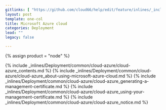 ```yaml
---
gitlinks: [ "https://github.com/cloud66/help/edit/feature/inlines/_includes/_inlines/Deployment/common/cloud-azure/cloud-azure_contents.md", "https://github.com/cloud66/help/edit/feature/inlines/_includes/_inlines/Deployment/common/cloud-azure/cloud-azure_about-using-microsoft-azure-cloud.md", "https://github.com/cloud66/help/edit/feature/inlines/_includes/_inlines/Deployment/common/cloud-azure/cloud-azure_generating-a-management-certificate.md", "https://github.com/cloud66/help/edit/feature/inlines/_includes/_inlines/Deployment/common/cloud-azure/cloud-azure_using-your-management-certificate.md", "https://github.com/cloud66/help/edit/feature/inlines/_includes/_inlines/Deployment/common/cloud-azure/cloud-azure_notice.md" ]
layout: post
template: one-col
title: Microsoft Azure cloud
categories: Deployment
lead: ""
legacy: false

---
```

{% assign product = "node" %}

{% include _inlines/Deployment/common/cloud-azure/cloud-azure_contents.md %}
{% include _inlines/Deployment/common/cloud-azure/cloud-azure_about-using-microsoft-azure-cloud.md %}
{% include _inlines/Deployment/common/cloud-azure/cloud-azure_generating-a-management-certificate.md %}
{% include _inlines/Deployment/common/cloud-azure/cloud-azure_using-your-management-certificate.md %}
{% include _inlines/Deployment/common/cloud-azure/cloud-azure_notice.md %}
